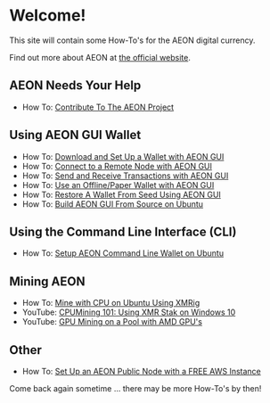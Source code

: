 # Welcome!

This site will contain some How-To's for the AEON digital currency.

Find out more about AEON at [the official website](https://www.aeon.cash).

## AEON Needs Your Help

*   How To: [Contribute To The AEON Project](./How-Tos/Contribute/contribute.md)

## Using AEON GUI Wallet

*   How To: [Download and Set Up a Wallet with AEON GUI](https://medium.com/@AEON_Community/how-to-downloading-and-setting-up-a-wallet-with-aeon-gui-f48647e6d9f6)
*   How To: [Connect to a Remote Node with AEON GUI](https://medium.com/@AEON_Community/how-to-connect-to-a-remote-node-with-the-aeon-gui-db4e7427960c)
*   How To: [Send and Receive Transactions with AEON GUI](https://medium.com/@AEON_Community/how-to-sending-and-receiving-a-transaction-with-aeon-gui-79d36796b821)
*   How To: [Use an Offline/Paper Wallet with AEON GUI](https://medium.com/@AEON_Community/how-to-create-an-offline-wallet-or-paper-wallet-and-restore-that-wallet-using-aeon-gui-application-a1b76bc9870e)
*   How To: [Restore A Wallet From Seed Using AEON GUI](https://medium.com/@AEON_Community/how-to-restoring-your-wallet-file-from-seed-7c5ed8ba0645)
*   How To: [Build AEON GUI From Source on Ubuntu](./How-Tos/buildAeonGuiUbuntu/BuildAeonGUI_Ubuntu.md)

## Using the Command Line Interface (CLI)

*   How To: [Setup AEON Command Line Wallet on Ubuntu](./How-Tos/SetupAEONcliUbuntu/SetupAEON_Ubuntu.md)

## Mining AEON

*   How To: [Mine with CPU on Ubuntu Using XMRig](./How-Tos/CPUmineOnUbuntu/MineCPUonUbuntu.md)
*   YouTube: [CPUMining 101: Using XMR Stak on Windows 10](https://www.youtube.com/watch?v=s7UOxtvq9hc)
*   YouTube: [GPU Mining on a Pool with AMD GPU's](https://www.youtube.com/watch?v=B3IwYbd_maU)

## Other

*   How To: [Set Up an AEON Public Node with a FREE AWS Instance](https://medium.com/@AEON_Community/setting-up-an-amazon-aws-aeon-public-node-on-a-free-ec2-instance-b6952a598cdc)

Come back again sometime ... there may be more How-To's by then!
